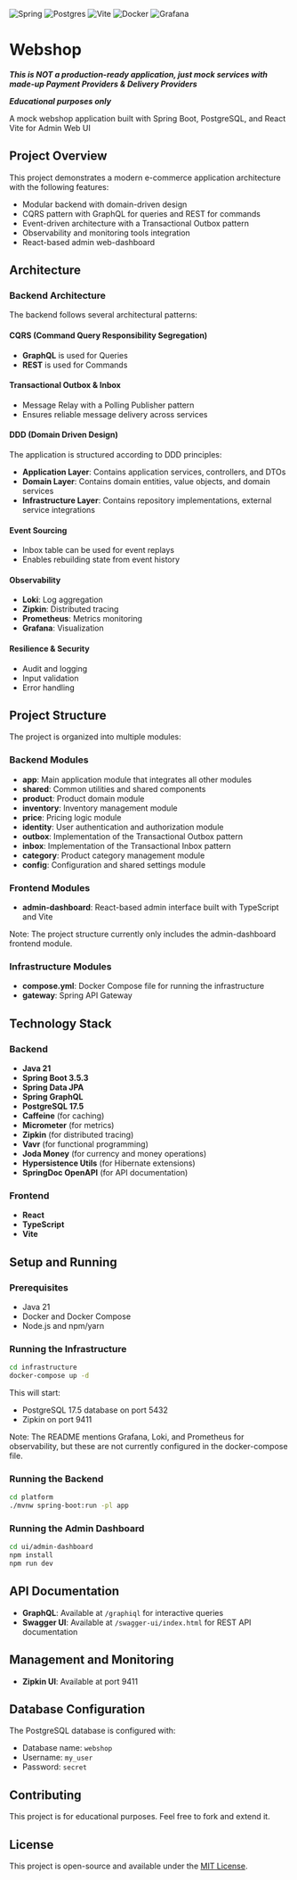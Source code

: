 ![Spring](https://img.shields.io/badge/spring-%236DB33F.svg?style=for-the-badge&logo=spring&logoColor=white)
![Postgres](https://img.shields.io/badge/postgres-%23316192.svg?style=for-the-badge&logo=postgresql&logoColor=white)
![Vite](https://img.shields.io/badge/vite-%23646CFF.svg?style=for-the-badge&logo=vite&logoColor=white)
![Docker](https://img.shields.io/badge/docker-%230db7ed.svg?style=for-the-badge&logo=docker&logoColor=white)
![Grafana](https://img.shields.io/badge/grafana-%23F46800.svg?style=for-the-badge&logo=grafana&logoColor=white)

# Webshop

***This is NOT a production-ready application, just mock services with made-up Payment Providers & Delivery Providers***

***Educational purposes only***

A mock webshop application built with Spring Boot, PostgreSQL, and React Vite for Admin Web UI

## Project Overview

This project demonstrates a modern e-commerce application architecture with the following features:

- Modular backend with domain-driven design
- CQRS pattern with GraphQL for queries and REST for commands
- Event-driven architecture with a Transactional Outbox pattern
- Observability and monitoring tools integration
- React-based admin web-dashboard

## Architecture

### Backend Architecture

The backend follows several architectural patterns:

#### CQRS (Command Query Responsibility Segregation)

- **GraphQL** is used for Queries
- **REST** is used for Commands

#### Transactional Outbox & Inbox

- Message Relay with a Polling Publisher pattern
- Ensures reliable message delivery across services

#### DDD (Domain Driven Design)

The application is structured according to DDD principles:

- **Application Layer**: Contains application services, controllers, and DTOs
- **Domain Layer**: Contains domain entities, value objects, and domain services
- **Infrastructure Layer**: Contains repository implementations, external service integrations

#### Event Sourcing

- Inbox table can be used for event replays
- Enables rebuilding state from event history

#### Observability

- **Loki**: Log aggregation
- **Zipkin**: Distributed tracing
- **Prometheus**: Metrics monitoring
- **Grafana**: Visualization

#### Resilience & Security

- Audit and logging
- Input validation
- Error handling

## Project Structure

The project is organized into multiple modules:

### Backend Modules

- **app**: Main application module that integrates all other modules
- **shared**: Common utilities and shared components
- **product**: Product domain module
- **inventory**: Inventory management module
- **price**: Pricing logic module
- **identity**: User authentication and authorization module
- **outbox**: Implementation of the Transactional Outbox pattern
- **inbox**: Implementation of the Transactional Inbox pattern
- **category**: Product category management module
- **config**: Configuration and shared settings module

### Frontend Modules

- **admin-dashboard**: React-based admin interface built with TypeScript and Vite

Note: The project structure currently only includes the admin-dashboard frontend module.

### Infrastructure Modules

- **compose.yml**: Docker Compose file for running the infrastructure
- **gateway**: Spring API Gateway

## Technology Stack

### Backend

- **Java 21**
- **Spring Boot 3.5.3**
- **Spring Data JPA**
- **Spring GraphQL**
- **PostgreSQL 17.5**
- **Caffeine** (for caching)
- **Micrometer** (for metrics)
- **Zipkin** (for distributed tracing)
- **Vavr** (for functional programming)
- **Joda Money** (for currency and money operations)
- **Hypersistence Utils** (for Hibernate extensions)
- **SpringDoc OpenAPI** (for API documentation)

### Frontend

- **React**
- **TypeScript**
- **Vite**

## Setup and Running

### Prerequisites

- Java 21
- Docker and Docker Compose
- Node.js and npm/yarn

### Running the Infrastructure

```bash
cd infrastructure
docker-compose up -d
```

This will start:

- PostgreSQL 17.5 database on port 5432
- Zipkin on port 9411

Note: The README mentions Grafana, Loki, and Prometheus for observability, but these are not currently configured in the
docker-compose file.

### Running the Backend

```bash
cd platform
./mvnw spring-boot:run -pl app
```

### Running the Admin Dashboard

```bash
cd ui/admin-dashboard
npm install
npm run dev
```

## API Documentation

- **GraphQL**: Available at `/graphiql` for interactive queries
- **Swagger UI**: Available at `/swagger-ui/index.html` for REST API documentation

## Management and Monitoring

- **Zipkin UI**: Available at port 9411

## Database Configuration

The PostgreSQL database is configured with:

- Database name: `webshop`
- Username: `my_user`
- Password: `secret`

## Contributing

This project is for educational purposes. Feel free to fork and extend it.

## License

This project is open-source and available under the [MIT License](LICENSE).

